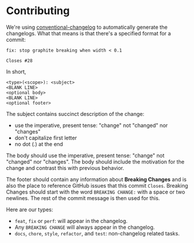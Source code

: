 # Contributing

We're using [conventional-changelog](https://github.com/bcoe/conventional-changelog-standard/blob/master/convention.md) to automatically generate the changelogs. What that means is that there's a specified format for a commit:

    fix: stop graphite breaking when width < 0.1

    Closes #28

In short,

    <type>(<scope>): <subject>
    <BLANK LINE>
    <optional body>
    <BLANK LINE>
    <optional footer>

The subject contains succinct description of the change:

- use the imperative, present tense: "change" not "changed" nor "changes"
- don't capitalize first letter
- no dot (.) at the end

The body should use the imperative, present tense: "change" not "changed" nor "changes". The body should include the motivation for the change and contrast this with previous behavior.

The footer should contain any information about **Breaking Changes** and is also the place to reference GitHub issues that this commit `Closes`. Breaking Changes should start with the word `BREAKING CHANGE:` with a space or two newlines. The rest of the commit message is then used for this.

Here are our types:

- `feat`, `fix` or `perf`: will appear in the changelog.
- Any `BREAKING CHANGE` will always appear in the changelog.
- `docs`, `chore`, `style`, `refactor`, and `test`: non-changelog related tasks.
